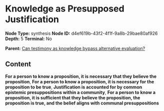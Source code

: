 # Knowledge as Presupposed Justification

**Node Type:** synthesis
**Node ID:** d4ef619b-43f2-4f1f-9a8b-29bae80af926
**Depth:** 5
**Terminal:** No

**Parent:** [Can testimony as knowledge bypass alternative evaluation?](can-testimony-as-knowledge-bypass-alternative-evaluation-antithesis-3ecca29f-fc3d-4c68-ae46-ca63c5a499cf.md)

## Content

**For a person to know a proposition, it is necessary that they believe the proposition**, **For a person to know a proposition, it is necessary for the proposition to be true**, **Justification is accounted for by common epistemic presuppositions within a community**, **For a person to know a proposition, it is sufficient that they believe the proposition, the proposition is true, and the belief aligns with communal presuppositions**
